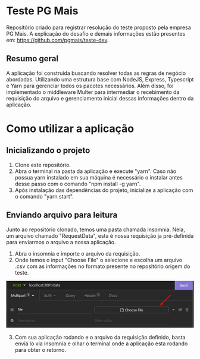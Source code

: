 # Teste PG Mais

Repositório criado para registrar resolução do teste proposto pela empresa PG Mais. A explicação do desafio e demais informações estão presentes em: <https://github.com/pgmais/teste-dev>.

## Resumo geral

A aplicação foi construída buscando resolver todas as regras de negócio abordadas. Utilizando uma estrutura base com NodeJS, Express, Typescript e Yarn para gerenciar todos os pacotes necessários. Além disso, foi implementado o middleware Multer para intermediar o recebimento da requisição do arquivo e gerenciamento inicial dessas informações dentro da aplicação.

##

# Como utilizar a aplicação

## Inicializando o projeto

1. Clone este repositório.
2. Abra o terminal na pasta da aplicação e execute "yarn". Caso não possua yarn instalado em sua máquina
   é necessário o instalar antes desse passo com o comando "npm install -g yarn".
3. Após instalação das dependências do projeto, inicialize a aplicação com o comando "yarn start".

## Enviando arquivo para leitura

Junto ao repositório clonado, temos uma pasta chamada insomnia. Nela, um arquivo chamado "RequestData", esta é nossa requisição ja pré-definida para enviarmos o arquivo a nossa aplicação.

1. Abra o insomnia e importe o arquivo da requisição.
2. Onde temos o input "Choose File" o selecione e escolha um arquivo .csv com as informações no formato presente no repositório origem do teste.

![image](insomnia/img/helpInsomnia.jpg)

3. Com sua aplicação rodando e o arquivo da requisição definido, basta enviá lo via insomnia e olhar o terminal onde a aplicação esta rodando para obter o retorno.

